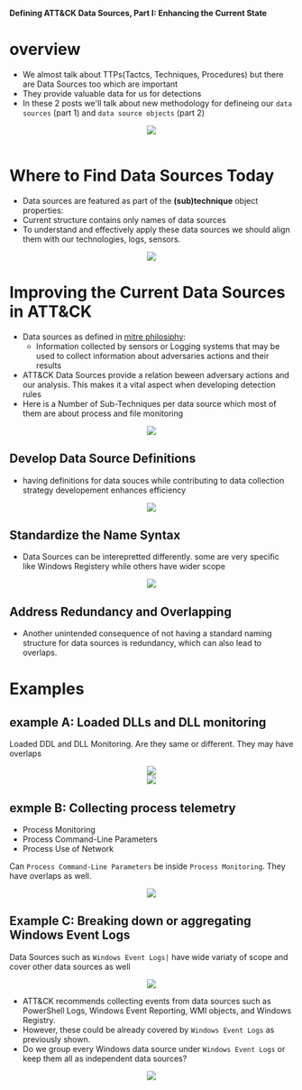 **Defining ATT&CK Data Sources, Part I: Enhancing the Current State**

# overview
+ We almost talk about TTPs(Tactcs, Techniques, Procedures) but there are Data Sources too which are important
+ They provide valuable data for us for detections
+ In these 2 posts we'll talk about new methodology for defineing our `data sources` (part 1) and `data source objects` (part 2)

<div style="text-align:center">
	<img src="./images/data_source_objects.png" />
</div>

<br>

# Where to Find Data Sources Today
+ Data sources are featured as part of the **(sub)technique** object properties:
+ Current structure contains only names of data sources
+ To understand and effectively apply these data sources we should align them with our technologies, logs, sensors.

<div style="text-align:center">
	<img src="./images/LSASS_Memory_Sub-Technique.png" />
</div>

# Improving the Current Data Sources in ATT&CK
+ Data sources as defined in [mitre philosiphy](https://attack.mitre.org/docs/ATTACK_Design_and_Philosophy_March_2020.pdf):
	+ Information collected by sensors or Logging systems that may be used to collect information about adversaries actions and their results
+ ATT&CK Data Sources provide a relation beween adversary actions and our analysis. This makes it a vital aspect when developing detection rules
+ Here is a Number of Sub-Techniques per data source which most of them are about process and file monitoring

<div style="text-align:center">
	<img src="./images/DataSouces.png" />
</div>

## Develop Data Source Definitions
+ having definitions for data souces while contributing to data collection strategy developement enhances efficiency

<div style="text-align:center">
	<img src="./images/DataSources-map.png" />
</div>

## Standardize the Name Syntax
+ Data Sources can be interepretted differently. some are very specific like Windows Registery while others have wider scope

<div style="text-align:center">
	<img src="./images/Syntax.png" />
</div>

## Address Redundancy and Overlapping
+ Another unintended consequence of not having a standard naming structure for data sources is redundancy, which can also lead to overlaps.

# Examples
## example A: Loaded DLLs and DLL monitoring

Loaded DDL and DLL Monitoring. Are they same or different. They may have overlaps

<div style="text-align:center">
	<img src="./images/example-dll-1.png" />
</div>

<div style="text-align:center">
	<img src="./images/example-dll-2.png" />
</div>


## exmple B: Collecting process telemetry
+ Process Monitoring 
+ Process Command-Line Parameters
+ Process Use of Network

Can `Process Command-Line Parameters` be inside `Process Monitoring`. They have overlaps as well.

<div style="text-align:center">
	<img src="./images/example-process.png" />
</div>


## Example C: Breaking down or aggregating Windows Event Logs

Data Sources such as `Windows Event Logs|` have wide variaty of scope and cover other data sources as well

<div style="text-align:center">
	<img src="./images/example-eventlog.png" />
</div>


+ ATT&CK recommends collecting events from data sources such as PowerShell Logs, Windows Event Reporting, WMI objects, and Windows Registry.
+ However, these could be already covered by `Windows Event Logs` as previously shown.
+ Do we group every Windows data source under `Windows Event Logs` or keep them all as independent data sources?

<div style="text-align:center">
	<img src="./images/example-eventlog-coverage.png" />
</div>